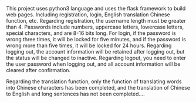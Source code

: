 This project uses python3 language and uses the flask framework to build web pages.
Including registration, login, English translation Chinese function, etc.
Regarding registration, the username length must be greater than 4. Passwords include numbers, uppercase letters, lowercase letters, special characters, and are 8-16 bits long.
For login, if the password is wrong three times, it will be locked for five minutes, and if the password is wrong more than five times, it will be locked for 24 hours.
Regarding logging out, the account information will be retained after logging out, but the status will be changed to inactive.
Regarding logout, you need to enter the user password when logging out, and all account information will be cleared after confirmation.

Regarding the translation function, only the function of translating words into Chinese characters has been completed, and the translation of Chinese to English and long sentences has not been completed....